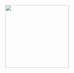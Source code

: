 <img src="https://user-images.githubusercontent.com/link-to-your-image.png](https://avatars.mds.yandex.net/i?id=79a26ab740e85501b86e490fa0c3b05f26c66152-5236846-images-thumbs&n=13
)" width="200" />

